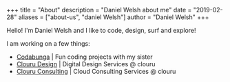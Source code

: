 +++
title = "About"
description = "Daniel Welsh about me"
date = "2019-02-28"
aliases = ["about-us", "daniel Welsh"]
author = "Daniel Welsh"
+++

Hello! I'm Daniel Welsh and I like to code, design, surf and explore!

I am working on a few things:

- [Codabunga](www.codabunga.io) | Fun coding projects with my sister
- [Clouru Design](design.clouru.com) | Digital Design Services @ clouru
- [Clouru Consulting](consulting.clouru.com) | Cloud Consulting Services @ clouru
